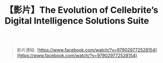 # 【影片】The Evolution of Cellebrite’s Digital Intelligence Solutions Suite

<!--more-->
<!--240-->
<br><br/>

>影片連結: [https://www.facebook.com/watch/?v=979029772528154](https://www.facebook.com/watch/?v=979029772528154)

